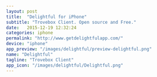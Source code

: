 ```yaml
---
layout: post
title:  "Delightful for iPhone"
subtitle: "Trovebox Client. Open source and Free."
date:   2015-12-19 12:32:24
categories: iphone
permalink: "http://www.getdelightfulapp.com/"
device: "iphone"
app_preview: "/images/delightful/preview-delightful.png"
name: "Delightful"
tagline: "Trovebox Client"
app_icon: "/images/delightful/Delightful.png"
---
```

